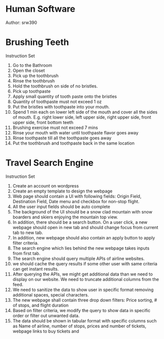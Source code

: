 # Human Software

Author: srw390

# Brushing Teeth

Instruction Set
1. Go to the Bathroom
2. Open the closet
3. Pick up the toothbrush
4. Rinse the toothbrush
5. Hold the toothbrush on side of no bristles.
6. Pick up toothpaste
7. Apply small quantity of tooth paste onto the bristles
8. Quantity of toothpaste must not exceed 1 oz
9. Put the bristles with toothpaste into your mouth.
10. Spend 1 min each on lower left side of the mouth and cover
    all the sides of mouth. E.g. right lower side, left upper side,
    right upper side, front upper side, front bottom teeth
11. Brushing exercise must not exceed 7 mins
12. Rinse your mouth with water until toothpaste flavor
    goes away
13. Rinse toothpaste till all the toothpaste goes away
14. Put the toothbrush and toothpaste back in the same
    location

# Travel Search Engine

Instruction Set
1. Create an account on wordpress
2. Create an empty template to design the webpage
3. Web page should contain a UI with following fields:
   Origin Field, Destination Field, Date menu and checkbox for non-stop flight.
4. All the user input fields should be auto complete
5. The background of the UI should be a snow clad mountain with snow boarders and skiers enjoying the mountain top view.
6. In addition, there should be a search button. On a user click, a new webpage should open in new tab and should change focus from current tab to new tab.
7. In addition, new webpage should also contain an apply button to apply filter criteria.
8. The search engine which lies behind the new webpage takes inputs from first tab.
9. The search engine should query multiple APIs of airline websites.
10. we should cache the query results if some other user with same criteria can get instant results.
11. After querying the APIs, we might get additional data than we need to display on our website. We need to truncate additional columns from the feed.
12. We need to sanitize the data to show user in specific format removing additional spaces, special characters.
13. The new webpage shall contain three drop down filters:
    Price sorting, # of stops, and flight duration
14. Based on filter criteria, we modify the query to show data in specific order or filter out unwanted data.
15. The data should be shown in tabular format with specific columns such as Name of airline, number of stops, prices and number of tickets, webpage links to buy tickets and
